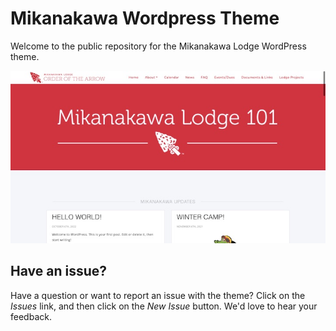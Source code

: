 # Mikanakawa Wordpress Theme

Welcome to the public repository for the Mikanakawa Lodge WordPress theme. 

![OA West Theme](https://raw.githubusercontent.com/cooperchristenson/mikanakawa-lodge-wp-theme/main/screenshot.jpg)


## Have an issue?

Have a question or want to report an issue with the theme? Click on the _Issues_ link, and then click on the _New Issue_ button. We'd love to hear your feedback.

